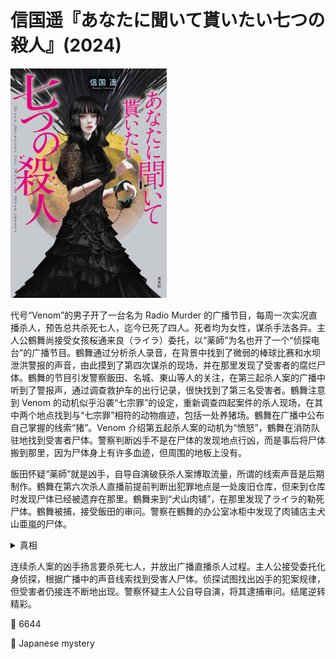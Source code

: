 # 信国遥『あなたに聞いて貰いたい七つの殺人』(2024)

<img src=images/2024_cover.jpg width=250/>

代号“Venom”的男子开了一台名为 Radio Murder 的广播节目，每周一次实况直播杀人，预告总共杀死七人，迄今已死了四人。死者均为女性，谋杀手法各异。主人公鶴舞尚接受女孩桜通来良（ライラ）委托，以“薬師”为名也开了一个“侦探电台”的广播节目。鶴舞通过分析杀人录音，在背景中找到了微弱的棒球比赛和水坝泄洪警报的声音，由此摸到了第四次谋杀的现场，并在那里发现了受害者的腐烂尸体。鶴舞的节目引发警察飯田、名城、東山等人的关注，在第三起杀人案的广播中听到了警报声，通过调查救护车的出行记录，很快找到了第三名受害者。鶴舞注意到 Venom 的动机似乎沿袭“七宗罪”的设定，重新调查四起案件的杀人现场，在其中两个地点找到与“七宗罪”相符的动物痕迹，包括一处养猪场。鶴舞在广播中公布自己掌握的线索“猪”。Venom 介绍第五起杀人案的动机为“愤怒”，鶴舞在消防队驻地找到受害者尸体。警察判断凶手不是在尸体的发现地点行凶，而是事后将尸体搬到那里，因为尸体身上有许多血迹，但周围的地板上没有。

飯田怀疑“薬師”就是凶手，自导自演破获杀人案博取流量，所谓的线索声音是后期制作。鶴舞在第六次杀人直播前提前判断出犯罪地点是一处废旧仓库，但来到仓库时发现尸体已经被遗弃在那里。鶴舞来到“犬山肉铺”，在那里发现了ライラ的勒死尸体。鶴舞被捕，接受飯田的审问。警察在鶴舞的办公室冰柜中发现了肉铺店主犬山亜嵐的尸体。

<details><summary>真相</summary>
连续杀人案的凶手是犬山亜嵐，他是警察東山和ライラ同父异母的弟弟。亜嵐计划杀死七人，其中最后一人是ライラ。東山在肉铺与亜嵐争斗时将其杀死，发现了亜嵐之前杀死的女性尸体和录好的杀人广播。東山和ライラ为了掩盖弟弟是连续杀人犯，放出杀人广播，并委托鶴舞扮演侦探调查，意图嫁祸给鶴舞。ライラ故意在声音中加入线索，让鶴舞做出有漏洞的推理，并把尸体搬到鶴舞推理出的地点。（伏线：养猪场其实只养了家禽，废弃建筑的门故意开着。）亜嵐在第三起杀人的广播中后期混入救护车的警报声，是因为知道東山是警察（推理切入点），能查到一般市民查不到的救护车记录。東山和ライラ都有异色眼，戴隐形眼镜隐藏，凶手挖出亜嵐的眼镜也是为了隐藏这一点。
</details>

连续杀人案的凶手扬言要杀死七人，并放出广播直播杀人过程。主人公接受委托化身侦探，根据广播中的声音线索找到受害人尸体。侦探试图找出凶手的犯案规律，但受害者仍接连不断地出现。警察怀疑主人公自导自演，将其逮捕审问。结尾逆转精彩。

:link: 6644

:file_folder: Japanese mystery
